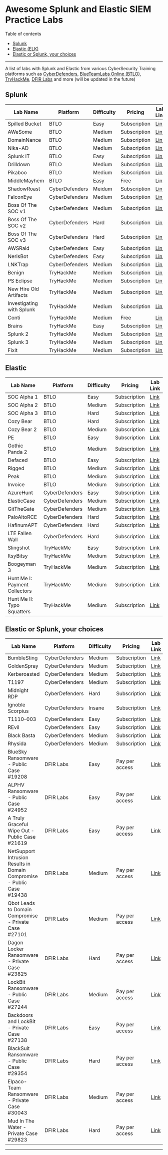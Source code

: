 # Awesome Splunk and Elastic SIEM Practice Labs
Table of contents
- [Splunk](#splunk)
- [Elastic (ELK)](#elastic)
- [Elastic or Splunk, your choices](#elastic-or-splunk-your-choices)
* * *
A list of labs with Splunk and Elastic from various CyberSecurity Training platforms such as [CyberDefenders](https://cyberdefenders.org/dashboard/), [BlueTeamLabs Online (BTLO)](https://blueteamlabs.online/), [TryHackMe](https://tryhackme.com/), [DFIR Labs](https://portal.training-thedfirreport.com/store) and more (will be updated in the future)

## Splunk
|Lab Name|Platform|Difficulty|Pricing|Lab Link|
|-|-|-|-|-|
Spilled Bucket|BTLO|Easy|Subscription|[Link](https://blueteamlabs.online/home/investigation/spilled-bucket-21784640e3)|
AWeSome|BTLO|Medium|Subscription|[Link](https://blueteamlabs.online/home/investigation/awesome-1c301a0441)
DomainNance|BTLO|Medium|Subscription|[Link](https://blueteamlabs.online/home/investigation/domainnance-befa8a1fd4)
Nika-AD|BTLO|Medium|Subscription|[Link](https://blueteamlabs.online/home/investigation/nika-ad-826478c8a5)
Splunk IT|BTLO|Easy|Subscription|[Link](https://blueteamlabs.online/home/investigation/splunk-it-0aae63055a)
Drilldown|BTLO|Medium|Subscription|[Link](https://blueteamlabs.online/home/investigation/drilldown-db9ea241de)
Pikaboo|BTLO|Medium|Subscription|[Link](https://blueteamlabs.online/home/investigation/pikaboo-6bcb02f1a9)
MiddleMayhem|BTLO|Easy|Free|[Link](https://blueteamlabs.online/home/investigation/middlemayhem-aa3c27f5d1)
ShadowRoast|CyberDefenders|Meidum|Subscription|[Link](https://cyberdefenders.org/blueteam-ctf-challenges/shadowroast/)
FalconEye|CyberDefenders|Medium|Subscription|[Link](https://cyberdefenders.org/blueteam-ctf-challenges/falconeye/)|
Boss Of The SOC v1|CyberDefenders|Medium|Subscription|[Link](https://cyberdefenders.org/blueteam-ctf-challenges/boss-of-the-soc-v1/)|
Boss Of The SOC v2|CyberDefenders|Hard|Subscription|[Link](https://cyberdefenders.org/blueteam-ctf-challenges/boss-of-the-soc-v2/)|
Boss Of The SOC v3|CyberDefenders|Hard|Subscription|[Link](https://cyberdefenders.org/blueteam-ctf-challenges/boss-of-the-soc-v3/)|
AWSRaid|CyberDefenders|Easy|Subscription|[Link](https://cyberdefenders.org/blueteam-ctf-challenges/awsraid/)|
NerisBot|CyberDefenders|Easy|Subscription|[Link](https://cyberdefenders.org/blueteam-ctf-challenges/nerisbot/)|
LNKTrap|CyberDefenders|Medium|Subscription|[Link](https://cyberdefenders.org/blueteam-ctf-challenges/lnktrap/)|
Benign|TryHackMe|Medium|Subscription|[Link](https://tryhackme.com/room/benign)
PS Eclipse|TryHackMe|Medium|Subscription|[Link](https://tryhackme.com/room/posheclipse)
New Hire Old Artifacts|TryHackMe|Medium|Subscription|[Link](https://tryhackme.com/room/newhireoldartifacts)
Investigating with Splunk|TryHackMe|Medium|Subscription|[Link](https://tryhackme.com/room/investigatingwithsplunk)
Conti|TryHackMe|Medium|Free|[Link](https://tryhackme.com/room/contiransomwarehgh)
Brains|TryHackMe|Easy|Subscription|[Link](https://tryhackme.com/room/brains)
Splunk 2|TryHackMe|Medium|Subscription|[Link](https://tryhackme.com/room/splunk2gcd5)
Splunk 3|TryHackMe|Medium|Subscription|[Link](https://tryhackme.com/room/splunk3zs)
Fixit|TryHackMe|Medium|Subscription|[Link](https://tryhackme.com/room/fixit)

## Elastic
|Lab Name|Platform|Difficulty|Pricing|Lab Link|
|-|-|-|-|-|
SOC Alpha 1|BTLO|Easy|Subscription|[Link](https://blueteamlabs.online/home/investigation/soc-alpha-1-2ba4c4a550)
SOC Alpha 2|BTLO|Medium|Subscription|[Link](https://blueteamlabs.online/home/investigation/soc-alpha-2-f3825dedc4)
SOC Alpha 3|BTLO|Hard|Subscription|[Link](https://blueteamlabs.online/home/investigation/soc-alpha-3-cfb2546607)
Cozy Bear|BTLO|Hard|Subscription|[Link](https://blueteamlabs.online/home/investigation/cozy-bear-bffa6a1614)
Cozy Bear 2|BTLO|Medium|Subscription|[Link](https://blueteamlabs.online/home/investigation/cozy-bear-2-ac16cb3101)
PE|BTLO|Easy|Subscription|[Link](https://blueteamlabs.online/home/investigation/pe-d567ae3ed5)
Gothic Panda 2|BTLO|Medium|Subscription|[Link](https://blueteamlabs.online/home/investigation/gothic-panda-2-71eeb94c31)
Defaced|BTLO|Easy|Subscription|[Link](https://blueteamlabs.online/home/investigation/defaced-593f17897e)
Rigged|BTLO|Medium|Subscription|[Link](https://blueteamlabs.online/home/investigation/rigged-81bc67b3e7)
Peak|BTLO|Medium|Subscription|[Link](https://blueteamlabs.online/home/investigation/peak-98765b84cb)
Invoice|BTLO|Medium|Subscription|[Link](https://blueteamlabs.online/home/investigation/invoice-593671201f)
AzureHunt|CyberDefenders|Easy|Subscription|[Link](https://cyberdefenders.org/blueteam-ctf-challenges/azurehunt/)
ElasticCase|CyberDefenders|Medium|Subscription|[Link](https://cyberdefenders.org/blueteam-ctf-challenges/elasticcase/)
GitTheGate|CyberDefenders|Medium|Subscription|[Link](https://cyberdefenders.org/blueteam-ctf-challenges/gitthegate/)
PaloAltoRCE|CyberDefenders|Hard|Subscription|[Link](https://cyberdefenders.org/blueteam-ctf-challenges/paloaltorce/)
HafinumAPT|CyberDefenders|Hard|Subscription|[Link](https://cyberdefenders.org/blueteam-ctf-challenges/hafinumapt/)
LTE Fallen Wall|CyberDefenders|Hard|Subscription|[Link](https://cyberdefenders.org/blueteam-ctf-challenges/lte-fallen-wall/)
Slingshot|TryHackMe|Easy|Subscription|[Link](https://tryhackme.com/room/slingshot)
ItsyBitsy|TryHackMe|Medium|Subscription|[Link](https://tryhackme.com/room/itsybitsy)
Boogeyman 3|TryHackMe|Medium|Subscription|[Link](https://tryhackme.com/room/boogeyman3)
Hunt Me I: Payment Collectors|TryHackMe|Medium|Subscription|[Link](https://tryhackme.com/room/paymentcollectors)
Hunt Me II: Typo Squatters|TryHackMe|Medium|Subscription|[Link](https://tryhackme.com/room/typosquatters)

## Elastic or Splunk, your choices
|Lab Name|Platform|Difficulty|Pricing|Lab Link|
|-|-|-|-|-|
BumbleSting|CyberDefenders|Medium|Subscription|[Link](https://cyberdefenders.org/blueteam-ctf-challenges/bumblesting/)
GoldenSpray|CyberDefenders|Medium|Subscription|[Link](https://cyberdefenders.org/blueteam-ctf-challenges/goldenspray/)
Kerberoasted|CyberDefenders|Medium|Subscription|[Link](https://cyberdefenders.org/blueteam-ctf-challenges/kerberoasted/)
T1197|CyberDefenders|Medium|Subscription|[Link](https://cyberdefenders.org/blueteam-ctf-challenges/t1197/)
Midnight RDP|CyberDefenders|Hard|Subscription|[Link](https://cyberdefenders.org/blueteam-ctf-challenges/midnight-rdp/)
Ignoble Scorpius|CyberDefenders|Insane|Subscription|[Link](https://cyberdefenders.org/blueteam-ctf-challenges/ignoble-scorpius/)
T1110–003|CyberDefenders|Easy|Subscription|[Link](https://cyberdefenders.org/blueteam-ctf-challenges/t1110003/)
REvil|CyberDefenders|Easy|Subscription|[Link](https://cyberdefenders.org/blueteam-ctf-challenges/revil/)
Black Basta|CyberDefenders|Medium|Subscription|[Link](https://cyberdefenders.org/blueteam-ctf-challenges/black-basta/)
Rhysida|CyberDefenders|Medium|Subscription|[Link](https://cyberdefenders.org/blueteam-ctf-challenges/rhysida/)
BlueSky Ransomware - Public Case #19208|DFIR Labs|Easy|Pay per access|[Link](https://portal.training-thedfirreport.com/store)
ALPHV Ransomware - Public Case #24952|DFIR Labs|Easy|Pay per access|[Link](https://portal.training-thedfirreport.com/store)
A Truly Graceful Wipe Out - Public Case #21619|DFIR Labs|Easy|Pay per access|[Link](https://portal.training-thedfirreport.com/store)
NetSupport Intrusion Results in Domain Compromise - Public Case #19438|DFIR Labs|Medium|Pay per access|[Link](https://portal.training-thedfirreport.com/store)
Qbot Leads to Domain Compromise - Private Case #27101|DFIR Labs|Medium|Pay per access|[Link](https://portal.training-thedfirreport.com/store)
Dagon Locker Ransomware - Private Case #23825|DFIR Labs|Hard|Pay per access|[Link](https://portal.training-thedfirreport.com/store)
LockBit Ransomware - Public Case #27244|DFIR Labs|Medium|Pay per access|[Link](https://portal.training-thedfirreport.com/store)
Backdoors and LockBit - Private Case #27138|DFIR Labs|Easy|Pay per access|[Link](https://portal.training-thedfirreport.com/store)
BlackSuit Ransomware - Public Case #29354|DFIR Labs|Hard|Pay per access|[Link](https://portal.training-thedfirreport.com/store)
Elpaco-Team Ransomware - Private Case #30043|DFIR Labs|Medium|Pay per access|[Link](https://portal.training-thedfirreport.com/store)
Mud In The Water - Private Case #29823|DFIR Labs|Hard|Pay per access|[Link](https://portal.training-thedfirreport.com/store)

***
